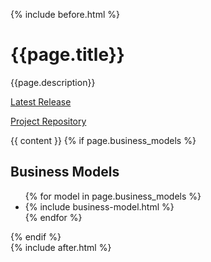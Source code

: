 {% include before.html %}
<main>
  <h1>{{page.title}}</h1>
  <p class="description">{{page.description}}</p>
  <p><a href="{{page.repository}}/releases/latest">Latest Release</a></p>
  <p><a href="{{page.repository}}">Project Repository</a></p>
  {{ content }}
  {% if page.business_models %}
    <h2>Business Models</h2>
    <ul>
    {% for model in page.business_models %}
      <li>
        {% include business-model.html %}
      </li>
    {% endfor %}
    </ul>
  {% endif %}
</main>
{% include after.html %}
